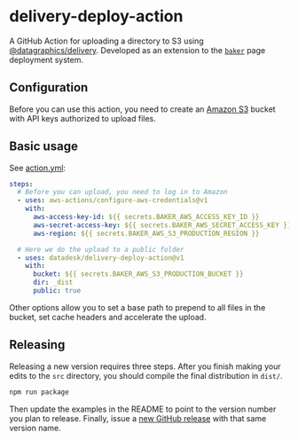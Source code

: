 # delivery-deploy-action

A GitHub Action for uploading a directory to S3 using [@datagraphics/delivery](https://www.npmjs.com/package/@datagraphics/delivery). Developed as an extension to the [`baker`](https://github.com/datadesk/baker) page deployment system.

## Configuration

Before you can use this action, you need to create an [Amazon S3](https://en.wikipedia.org/wiki/Amazon_S3) bucket with API keys authorized to upload files.

## Basic usage

See [action.yml](https://github.com/datadesk/delivery-deploy-action/blob/main/action.yml):

```yaml
steps:
  # Before you can upload, you need to log in to Amazon
  - uses: aws-actions/configure-aws-credentials@v1
    with:
      aws-access-key-id: ${{ secrets.BAKER_AWS_ACCESS_KEY_ID }}
      aws-secret-access-key: ${{ secrets.BAKER_AWS_SECRET_ACCESS_KEY }}
      aws-region: ${{ secrets.BAKER_AWS_S3_PRODUCTION_REGION }}

  # Here we do the upload to a public folder
  - uses: datadesk/delivery-deploy-action@v1
    with:
      bucket: ${{ secrets.BAKER_AWS_S3_PRODUCTION_BUCKET }}
      dir: _dist
      public: true
```

Other options allow you to set a base path to prepend to all files in the bucket, set cache headers and accelerate the upload.

## Releasing

Releasing a new version requires three steps. After you finish making your edits to the `src` directory, you should compile the final distribution in `dist/`.

```bash
npm run package
```

Then update the examples in the README to point to the version number you plan to release. Finally, issue a [new GitHub release](https://github.com/datadesk/notify-slack-on-build/releases) with that same version name.
